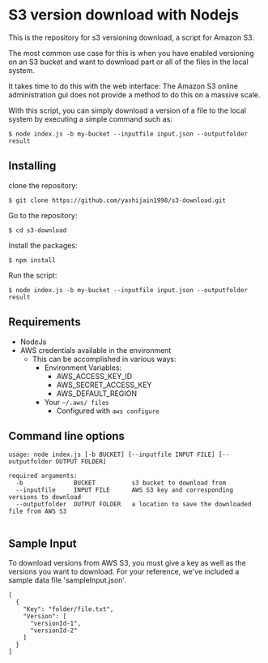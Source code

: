 # S3 version download with Nodejs

This is the repository for s3 versioning download, a script for Amazon S3.

The most common use case for this is when you have enabled versioning on an S3 bucket and want to download part or all of the files in the local system.

It takes time to do this with the web interface: The Amazon S3 online administration gui does not provide a method to do this on a massive scale.

With this script, you can simply download a version of a file to the local system by executing a simple command such as:

```
$ node index.js -b my-bucket --inputfile input.json --outputfolder result
```

## Installing

clone the repository:

```
$ git clone https://github.com/yashijain1998/s3-download.git
```

Go to the repository: 

```
$ cd s3-download
```

Install the packages:

```
$ npm install
```

Run the script:

```
$ node index.js -b my-bucket --inputfile input.json --outputfolder result
```

## Requirements

  * NodeJs
  * AWS credentials available in the environment
	* This can be accomplished in various ways:
		* Environment Variables:
			* AWS_ACCESS_KEY_ID
			* AWS_SECRET_ACCESS_KEY
			* AWS_DEFAULT_REGION
		* Your `~/.aws/ files`
			* Configured with `aws configure`

## Command line options

```
usage: node index.js [-b BUCKET] [--inputfile INPUT FILE] [--outputfolder OUTPUT FOLDER]

required arguments:
  -b              BUCKET          s3 bucket to download from
  --inputfile     INPUT FILE      AWS S3 key and corresponding versions to download
  --outputfolder  OUTPUT FOLDER   a location to save the downloaded file from AWS S3
                   
```
## Sample Input

To download versions from AWS S3, you must give a key as well as the versions you want to download.
For your reference, we've included a sample data file 'sampleInput.json'.

```
[
  {
    "Key": "folder/file.txt",
    "Version": [
      "versionId-1",
      "versionId-2"
    ]
  }
]
```




